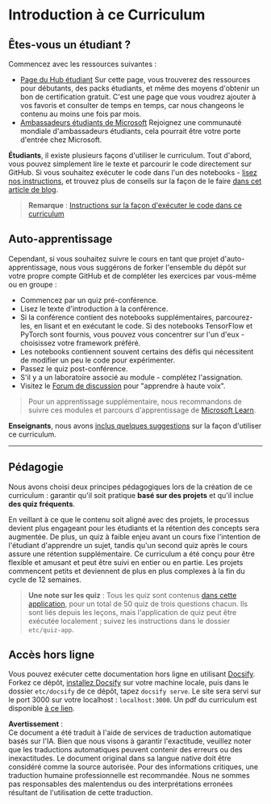 # Introduction à ce Curriculum

## Êtes-vous un étudiant ?

Commencez avec les ressources suivantes :

* [Page du Hub étudiant](https://docs.microsoft.com/learn/student-hub?WT.mc_id=academic-77998-cacaste) Sur cette page, vous trouverez des ressources pour débutants, des packs étudiants, et même des moyens d'obtenir un bon de certification gratuit. C'est une page que vous voudrez ajouter à vos favoris et consulter de temps en temps, car nous changeons le contenu au moins une fois par mois.
* [Ambassadeurs étudiants de Microsoft](https://studentambassadors.microsoft.com?WT.mc_id=academic-77998-cacaste) Rejoignez une communauté mondiale d'ambassadeurs étudiants, cela pourrait être votre porte d'entrée chez Microsoft.

**Étudiants**, il existe plusieurs façons d'utiliser le curriculum. Tout d'abord, vous pouvez simplement lire le texte et parcourir le code directement sur GitHub. Si vous souhaitez exécuter le code dans l'un des notebooks - [lisez nos instructions](./etc/how-to-run.md), et trouvez plus de conseils sur la façon de le faire [dans cet article de blog](https://soshnikov.com/education/how-to-execute-notebooks-from-github/).

> **Remarque** : [Instructions sur la façon d'exécuter le code dans ce curriculum](/how-to-run.md)

## Auto-apprentissage

Cependant, si vous souhaitez suivre le cours en tant que projet d'auto-apprentissage, nous vous suggérons de forker l'ensemble du dépôt sur votre propre compte GitHub et de compléter les exercices par vous-même ou en groupe :

* Commencez par un quiz pré-conférence.
* Lisez le texte d'introduction à la conférence.
* Si la conférence contient des notebooks supplémentaires, parcourez-les, en lisant et en exécutant le code. Si des notebooks TensorFlow et PyTorch sont fournis, vous pouvez vous concentrer sur l'un d'eux - choisissez votre framework préféré.
* Les notebooks contiennent souvent certains des défis qui nécessitent de modifier un peu le code pour expérimenter.
* Passez le quiz post-conférence.
* S'il y a un laboratoire associé au module - complétez l'assignation.
* Visitez le [Forum de discussion](https://github.com/microsoft/AI-For-Beginners/discussions) pour "apprendre à haute voix".

> Pour un apprentissage supplémentaire, nous recommandons de suivre ces modules et parcours d'apprentissage de [Microsoft Learn](https://docs.microsoft.com/en-us/users/dmitrysoshnikov-9132/collections/31zgizg2p418yo/?WT.mc_id=academic-77998-cacaste).

**Enseignants**, nous avons [inclus quelques suggestions](/for-teachers.md) sur la façon d'utiliser ce curriculum.

---

## Pédagogie

Nous avons choisi deux principes pédagogiques lors de la création de ce curriculum : garantir qu'il soit pratique **basé sur des projets** et qu'il inclue **des quiz fréquents**.

En veillant à ce que le contenu soit aligné avec des projets, le processus devient plus engageant pour les étudiants et la rétention des concepts sera augmentée. De plus, un quiz à faible enjeu avant un cours fixe l'intention de l'étudiant d'apprendre un sujet, tandis qu'un second quiz après le cours assure une rétention supplémentaire. Ce curriculum a été conçu pour être flexible et amusant et peut être suivi en entier ou en partie. Les projets commencent petits et deviennent de plus en plus complexes à la fin du cycle de 12 semaines.

> **Une note sur les quiz** : Tous les quiz sont contenus [dans cette application](https://red-field-0a6ddfd03.1.azurestaticapps.net/), pour un total de 50 quiz de trois questions chacun. Ils sont liés depuis les leçons, mais l'application de quiz peut être exécutée localement ; suivez les instructions dans le dossier `etc/quiz-app`.

## Accès hors ligne

Vous pouvez exécuter cette documentation hors ligne en utilisant [Docsify](https://docsify.js.org/#/). Forkez ce dépôt, [installez Docsify](https://docsify.js.org/#/quickstart) sur votre machine locale, puis dans le dossier `etc/docsify` de ce dépôt, tapez `docsify serve`. Le site sera servi sur le port 3000 sur votre localhost : `localhost:3000`. Un pdf du curriculum est disponible [à ce lien](../../../../../../etc/pdf/readme.pdf).

**Avertissement** :  
Ce document a été traduit à l'aide de services de traduction automatique basés sur l'IA. Bien que nous visons à garantir l'exactitude, veuillez noter que les traductions automatiques peuvent contenir des erreurs ou des inexactitudes. Le document original dans sa langue native doit être considéré comme la source autorisée. Pour des informations critiques, une traduction humaine professionnelle est recommandée. Nous ne sommes pas responsables des malentendus ou des interprétations erronées résultant de l'utilisation de cette traduction.